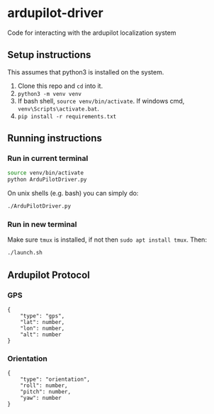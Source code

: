 # ardupilot-driver
Code for interacting with the ardupilot localization system

## Setup instructions

This assumes that python3 is installed on the system.

1. Clone this repo and `cd` into it.
2. `python3 -m venv venv`
3. If bash shell, `source venv/bin/activate`. If windows cmd, `venv\Scripts\activate.bat`.
4. `pip install -r requirements.txt`

## Running instructions

### Run in current terminal

```bash
source venv/bin/activate
python ArduPilotDriver.py
```

On unix shells (e.g. bash) you can simply do:
```bash
./ArduPilotDriver.py
```

### Run in new terminal

Make sure `tmux` is installed, if not then `sudo apt install tmux`. Then:

```bash
./launch.sh
```

## Ardupilot Protocol

### GPS
```
{
    "type": "gps",
    "lat": number,
    "lon": number,
    "alt": number
}
```

### Orientation
```
{
    "type": "orientation",
    "roll": number,
    "pitch": number,
    "yaw": number
}
```
